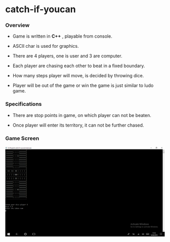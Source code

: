 # catch-if-youcan

### Overview

- Game is written in **C++** , playable from console.

- ASCII char is used for graphics.

- There are 4 players, one is user and 3 are computer.

- Each player are chasing each other to beat in a fixed boundary.

-  How many steps player will move, is decided by throwing dice.

- Player will be out of the game or win the game is just similar to ludo game.

### Specifications

- There are stop points in game, on which player can not be beaten.

- Once player will enter its territory, it can not be further chased.

### Game Screen

![](https://github.com/009shanshukla/catch-if-youcan/blob/master/game.png)





